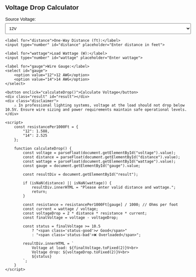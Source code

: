<html lang="en">
<head>
    <meta charset="UTF-8">
    <title>Voltage Drop Calculator </title>
    <style>
        body { font-family: Arial, sans-serif; max-width: 600px; margin: auto; padding: 20px; }
        label { display: block; margin-top: 10px; }
        input, select { width: 100%; padding: 8px; margin-top: 5px; }
        button { margin-top: 15px; padding: 10px 20px; }
        .result { margin-top: 20px; font-weight: bold; font-size: 1.1em; }
        .status-good { color: green; font-weight: bold; }
        .status-bad { color: red; font-weight: bold; }
        .disclaimer { margin-top: 20px; font-size: 0.9em; color: #555; }
    </style>
</head>
<body>
    <h2>Voltage Drop Calculator </h2>
    <label for="voltage">Source Voltage:</label>
    <select id="voltage">
        <option value="12">12V</option>
        <option value="13">13V</option>
        <option value="14">14V</option>
        <option value="15">15V</option>
    </select>

    <label for="distance">One-Way Distance (ft):</label>
    <input type="number" id="distance" placeholder="Enter distance in feet">

    <label for="wattage">Load Wattage (W):</label>
    <input type="number" id="wattage" placeholder="Enter wattage">

    <label for="gauge">Wire Gauge:</label>
    <select id="gauge">
        <option value="12">12 AWG</option>
        <option value="14">14 AWG</option>
    </select>

    <button onclick="calculateDrop()">Calculate Voltage</button>
    <div class="result" id="result"></div>
    <div class="disclaimer">
        ⚠️ In professional lighting systems, voltage at the load should not drop below 10.5V. Ensure wire sizing and power requirements maintain safe operational levels.
    </div>

    <script>
        const resistancePer1000Ft = {
            "12": 1.588,
            "14": 2.525
        };

        function calculateDrop() {
            const voltage = parseFloat(document.getElementById("voltage").value);
            const distance = parseFloat(document.getElementById("distance").value);
            const wattage = parseFloat(document.getElementById("wattage").value);
            const gauge = document.getElementById("gauge").value;

            const resultDiv = document.getElementById("result");

            if (isNaN(distance) || isNaN(wattage)) {
                resultDiv.innerHTML = "Please enter valid distance and wattage.";
                return;
            }

            const resistance = resistancePer1000Ft[gauge] / 1000; // Ohms per foot
            const current = wattage / voltage;
            const voltageDrop = 2 * distance * resistance * current;
            const finalVoltage = voltage - voltageDrop;

            const status = finalVoltage >= 10.5
                ? "<span class='status-good'>✔️ Good</span>"
                : "<span class='status-bad'>❌ Overloaded</span>";

            resultDiv.innerHTML = `
                Voltage at load: ${finalVoltage.toFixed(2)}V<br>
                Voltage drop: ${voltageDrop.toFixed(2)}V<br>
                ${status}
            `;
        }
    </script>
</body>
</html>

